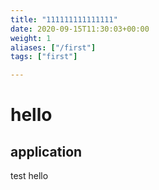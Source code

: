 ```yaml
---
title: "111111111111111"
date: 2020-09-15T11:30:03+00:00
weight: 1
aliases: ["/first"]
tags: ["first"]

---
```


# hello

## application

test hello
